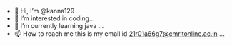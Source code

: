 - 👋 Hi, I’m @kanna129
- 👀 I’m interested in coding...
- 🌱 I’m currently learning java ...
- 📫 How to reach me this is my email id 21r01a66g7@cmritonline.ac.in ...

<!---
kanna129/kanna129 is a ✨ special ✨ repository because its `README.md` (this file) appears on your GitHub profile.
You can click the Preview link to take a look at your changes.
--->
